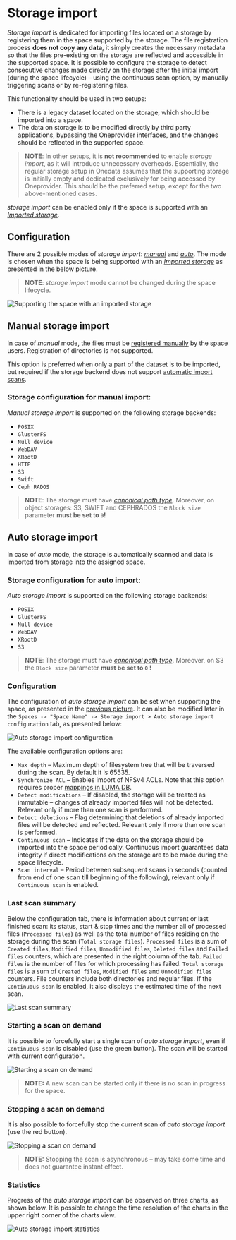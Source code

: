 # Storage import
<!-- This file is referenced at least one time as "storage-import.md" -->

*Storage import* is dedicated for importing files located on a storage by registering them in the space supported by
the storage. The file registration process **does not copy any data**, it simply creates the necessary metadata so that
the files pre-existing on the storage are reflected and accessible in the supported space. It is possible to configure
the storage to detect consecutive changes made directly on the storage after the initial import (during the space 
lifecycle) – using the continuous scan option, by manually triggering scans or by re-registering files. 


This functionality should be used in two setups:
* There is a legacy dataset located on the storage, which should be imported into a space.
* The data on storage is to be modified directly by third party applications, bypassing 
  the Oneprovider interfaces, and the changes should be reflected in the supported space.
  
> **NOTE**: In other setups, it is **not recommended** to enable *storage import*, as it will introduce unnecessary
overheads. Essentially, the regular storage setup in Onedata assumes that the supporting storage is initially empty and 
dedicated exclusively for being accessed by Oneprovider. This should be the preferred setup, except for the two 
above-mentioned cases.

*storage import* can be enabled only if the space is supported with an [*Imported storage*](storages.md#imported-storage).


## Configuration
There are 2 possible modes of *storage import*: [*manual*](#manual-storage-import) and [*auto*](#auto-storage-import).
The mode is chosen when the space is being supported with an [*Imported storage*](storages.md#imported-storage) 
as presented in the below picture.

> **NOTE**: *storage import* mode cannot be changed during the space lifecycle.

![Supporting the space with an *imported storage*](../../../../images/admin-guide/oneprovider/configuration/storage-import/storage_import_config.png)

## Manual storage import


In case of *manual* mode, the files must be [registered manually](../../../user-guide/file-registration.md) by the space users. 
Registration of directories is not supported.

This option is preferred when only a part of the dataset is to be imported, but required if the storage backend does 
not support [automatic import scans](#auto-storage-import).

### Storage configuration for manual import:


*Manual storage import* is supported on the following storage backends:
 * `POSIX`
 * `GlusterFS`
 * `Null device`
 * `WebDAV`
 * `XRootD`
 * `HTTP`
 * `S3`
 * `Swift`
 * `Ceph RADOS`
 
> **NOTE**: The storage must have [*canonical path type*](storages.md#storage-path-type). 
Moreover, on object storages: S3, SWIFT and CEPHRADOS the `Block size` parameter **must be set to `0`!**


## Auto storage import


In case of *auto* mode, the storage is automatically scanned and data is imported from storage into the
assigned space.

### Storage configuration for auto import:


*Auto storage import* is supported on the following storage backends:
 * `POSIX`
 * `GlusterFS`
 * `Null device`
 * `WebDAV`
 * `XRootD`
 * `S3`
 
> **NOTE**: The storage must have [*canonical path type*](storages.md#storage-path-type). 
Moreover, on S3 the `Block size` parameter **must be set to `0` !**

### Configuration
The configuration of *auto storage import* can be set when supporting the space, as presented in the 
[previous picture](#modes). It can also be modified later in the
`Spaces -> "Space Name" -> Storage import > Auto storage import configuration` tab, as presented below:

![Auto storage import configuration](../../../../images/admin-guide/oneprovider/configuration/storage-import/auto_storage_import_config.png)

The available configuration options are:
* `Max depth` – Maximum depth of filesystem tree that will be traversed during the scan. By default it is 65535.
* `Synchronize ACL` – Enables import of NFSv4 ACLs. Note that this option requires proper [mappings in LUMA DB](luma.md#imported-storages).
* `Detect modifications` – If disabled, the storage will be treated as immutable – changes of already imported files
  will not be detected. Relevant only if more than one scan is performed.
* `Detect deletions` – Flag determining that deletions of already imported files will be detected and reflected.
  Relevant only if more than one scan is performed.
* `Continuous scan` – Indicates if the data on the storage should be imported into the space periodically. Continuous
  import guarantees data integrity if direct modifications on the storage are to be made during the space lifecycle.
* `Scan interval` – Period between subsequent scans in seconds (counted from end of one scan till beginning of the following),
  relevant only if `Continuous scan` is enabled.

### Last scan summary
Below the configuration tab, there is information about current or last finished scan: its status, start & stop times
and the number all of processed files (`Processed files`) as well as the total number of files residing on the storage 
during the scan (`Total storage files`). 
`Processed files` is a sum of `Created files`, `Modified files`, `Unmodified files`, `Deleted files` and `Failed files`
counters, which are presented in the right column of the tab. `Failed files` is the number of files for which processing has failed.
`Total storage files` is a sum of `Created files`, `Modified files` and `Unmodified files` counters. 
File counters include both directories and regular files.
If the `Continuous scan` is enabled, it also displays the estimated time of the next scan.

![Last scan summary](../../../../images/admin-guide/oneprovider/configuration/storage-import/auto_storage_import_info.png)

### Starting a scan on demand
It is possible to forcefully start a single scan of *auto storage import*, even if `Continuous scan` is disabled
(use the green button). The scan will be started with current configuration.

![Starting a scan on demand](../../../../images/admin-guide/oneprovider/configuration/storage-import/auto_storage_import_info.png)

> **NOTE:** A new scan can be started only if there is no scan in progress for the space. 

### Stopping a scan on demand
It is also possible to forcefully stop the current scan of *auto storage import* (use the red button). 

![Stopping a scan on demand](../../../../images/admin-guide/oneprovider/configuration/storage-import/auto_storage_import_stop.png)

> **NOTE:** Stopping the scan is asynchronous – may take some time and does not guarantee instant effect.

### Statistics
Progress of the *auto storage import* can be observed on three charts, as shown below. 
It is possible to change the time resolution of the charts in the upper right corner of the charts view.

![Auto storage import statistics](../../../../images/admin-guide/oneprovider/configuration/storage-import/auto_storage_import_stats.png)